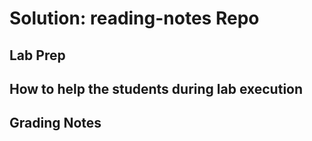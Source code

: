 # Solution: reading-notes Repo

## Lab Prep

## How to help the students during lab execution



## Grading Notes
